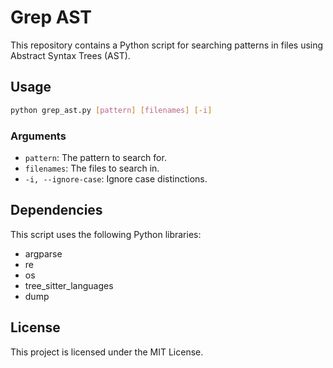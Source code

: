 # Grep AST

This repository contains a Python script for searching patterns in files using Abstract Syntax Trees (AST).

## Usage

```bash
python grep_ast.py [pattern] [filenames] [-i]
```

### Arguments

- `pattern`: The pattern to search for.
- `filenames`: The files to search in.
- `-i, --ignore-case`: Ignore case distinctions.

## Dependencies

This script uses the following Python libraries:

- argparse
- re
- os
- tree_sitter_languages
- dump

## License

This project is licensed under the MIT License.
